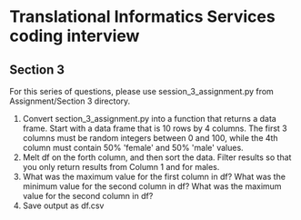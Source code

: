 # Translational Informatics Services coding interview

## Section 3
For this series of questions, please use session_3_assignment.py from Assignment/Section 3 directory.
1) Convert section_3_assignment.py into a function that returns a data frame. Start with a data frame that is 10 rows by 4 columns. The first 3 columns must be random integers between 0 and 100, while the 4th column must contain 50% 'female' and 50% 'male' values.
2) Melt df on the forth column, and then sort the data. Filter results so that you only return results from Column 1 and for males.
3) What was the maximum value for the first column in df? What was the minimum value for the second column in df? What was the maximum value for the second column in df?
4) Save output as df.csv 
